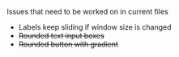 Issues that need to be worked on in current files
* Labels keep sliding if window size is changed
* ~~Rounded text input boxes~~
* ~~Rounded button with gradient~~

